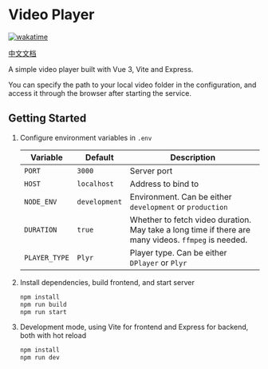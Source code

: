 # Video Player

[![wakatime](https://wakatime.com/badge/user/a70e5791-db6f-4368-aacc-0332a969bb3e/project/a99f84bc-1c1e-4629-aa5a-b06273fa67d9.svg)](https://wakatime.com/badge/user/a70e5791-db6f-4368-aacc-0332a969bb3e/project/a99f84bc-1c1e-4629-aa5a-b06273fa67d9)

[中文文档](./README.zh-CN.md)

A simple video player built with Vue 3, Vite and Express.

You can specify the path to your local video folder in the configuration, and access it through the browser after starting the service.

## Getting Started

1. Configure environment variables in `.env`

   | Variable   | Default       | Description                                                                    |
   | ---------- | ------------- | ------------------------------------------------------------------------------ |
   | `PORT`     | `3000`        | Server port                                                                    |
   | `HOST`     | `localhost`   | Address to bind to                                                             |
   | `NODE_ENV` | `development` | Environment. Can be either `development` or `production`                       |
   | `DURATION` | `true`        | Whether to fetch video duration. May take a long time if there are many videos. `ffmpeg` is needed. |
   | `PLAYER_TYPE` | `Plyr` | Player type. Can be either `DPlayer` or `Plyr` |
2. Install dependencies, build frontend, and start server

   ```bash
   npm install
   npm run build
   npm run start
   ```

3. Development mode, using Vite for frontend and Express for backend, both with hot reload

   ```bash
   npm install
   npm run dev
   ```
